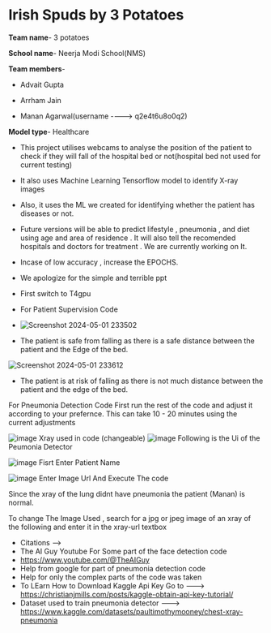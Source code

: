# Irish Spuds by 3 Potatoes
**Team name**- 3 potatoes

**School name**- Neerja Modi School(NMS)

**Team members**-

- Advait Gupta

- Arrham Jain

- Manan Agarwal(username ----> q2e4t6u8o0q2)

**Model type**- Healthcare

- This project utilises webcams to analyse the position of the patient to check if they will fall of the hospital bed or not(hospital bed not used for current testing) 

- It also uses Machine Learning Tensorflow model to identify X-ray images

- Also, it uses the ML we created for identifying whether the patient has diseases or not.

- Future versions will be able to predict lifestyle , pneumonia , and diet using age and area of residence . It will also tell the recomended hospitals and doctors for treatment . We are currently working on It.

- Incase of low accuracy , increase the EPOCHS.

- We apologize for the simple and terrible ppt

- First switch to T4gpu

- For Patient Supervision Code

- ![Screenshot 2024-05-01 233502](https://github.com/q2e4t6u8o0q2/3-potatoes-healthcare-NMS-/assets/141948049/02e30ce9-683d-48a7-b2fd-8f8cae34413d)
- The patient is safe from falling as there is a safe distance between the patient and the Edge of the bed.

![Screenshot 2024-05-01 233612](https://github.com/q2e4t6u8o0q2/3-potatoes-healthcare-NMS-/assets/141948049/8bec11a4-1f1c-4722-9aaf-ff5bcea51a93)
- The patient is at risk of falling as there is not much distance between the patient and the edge of the bed.

For Pneumonia Detection Code
First run the rest of the code and adjust it according to your prefernce.
This can take 10 - 20 minutes using the current adjustments

![image](https://github.com/q2e4t6u8o0q2/3-potatoes-healthcare-NMS-/assets/141948049/2c5c465f-b037-47a2-a501-fc686dcc18e4)
Xray used in code (changeable)
![image](https://github.com/q2e4t6u8o0q2/3-potatoes-healthcare-NMS-/assets/141948049/255f0ea5-ccf7-420c-8e62-13bf86011858)
Following is the Ui of the Peumonia Detector

![image](https://github.com/q2e4t6u8o0q2/3-potatoes-healthcare-NMS-/assets/141948049/e157cfaf-022f-4b87-9e65-ee9d24c65e21)
Fisrt Enter Patient Name

![image](https://github.com/q2e4t6u8o0q2/3-potatoes-healthcare-NMS-/assets/141948049/815a9583-3513-476b-855c-3f9d42cd20a7)
Enter Image Url And Execute The code

Since the xray of the lung didnt have pneumonia the patient (Manan) is normal.

To change The Image Used , search for a jpg or jpeg image of an xray of the following and enter it in the xray-url textbox





- Citations -->
- The AI Guy Youtube For Some part of the face detection code
- https://www.youtube.com/@TheAIGuy
- Help from google for part of pneumonia detection code
- Help for only the complex parts of the code was taken
- To LEarn How to Download Kaggle Api Key Go to ---> https://christianjmills.com/posts/kaggle-obtain-api-key-tutorial/
- Dataset used to train pneumonia detector ---> https://www.kaggle.com/datasets/paultimothymooney/chest-xray-pneumonia

